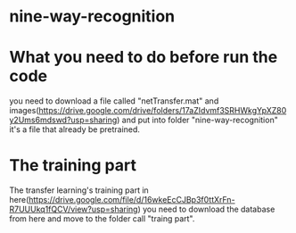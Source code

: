 # nine-way-recognition

# What you need to do before run the code
you need to download a file called "netTransfer.mat" and images(https://drive.google.com/drive/folders/17aZIdvmf3SRHWkgYpXZ80y2Ums6mdswd?usp=sharing)
and put into folder "nine-way-recognition"
it's a file that already be pretrained.

# The training part
The transfer learning's training part in here(https://drive.google.com/file/d/16wkeEcCJBp3f0ttXrFn-R7UUUkq1fQCV/view?usp=sharing)
you need to download the database from here and move to the folder call "traing part".
